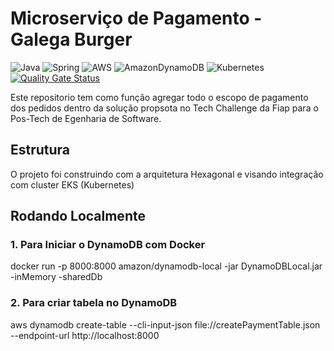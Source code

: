 # Microserviço de Pagamento - Galega Burger
![Java](https://img.shields.io/badge/java-%23ED8B00.svg?style=for-the-badge&logo=openjdk&logoColor=white)
![Spring](https://img.shields.io/badge/spring-%236DB33F.svg?style=for-the-badge&logo=spring&logoColor=white)
![AWS](https://img.shields.io/badge/AWS-%23FF9900.svg?style=for-the-badge&logo=amazon-aws&logoColor=white)
![AmazonDynamoDB](https://img.shields.io/badge/Amazon%20DynamoDB-4053D6?style=for-the-badge&logo=Amazon%20DynamoDB&logoColor=white)
![Kubernetes](https://img.shields.io/badge/kubernetes-%23326ce5.svg?style=for-the-badge&logo=kubernetes&logoColor=white)
[![Quality Gate Status](https://sonarcloud.io/api/project_badges/measure?project=gabrielgaava_galega-ms-payment&metric=alert_status)](https://sonarcloud.io/summary/new_code?id=gabrielgaava_galega-ms-payment)

Este repositorio tem como função agregar todo o escopo de pagamento dos pedidos dentro 
da solução propsota no Tech Challenge da Fiap para o Pos-Tech de Egenharia de Software.

## Estrutura
O projeto foi construindo com a arquitetura Hexagonal e visando integração com cluster EKS (Kubernetes)

## Rodando Localmente
### 1. Para Iniciar o DynamoDB com Docker
docker run -p 8000:8000 amazon/dynamodb-local -jar DynamoDBLocal.jar -inMemory -sharedDb

### 2. Para criar tabela no DynamoDB  
aws dynamodb create-table --cli-input-json file://createPaymentTable.json --endpoint-url http://localhost:8000
